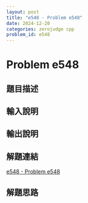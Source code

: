 ```yaml
---
layout: post
title: "e548 - Problem e548"
date: 2024-12-20
categories: zerojudge cpp
problem_id: e548
---
```


# Problem e548

## 題目描述



## 輸入說明



## 輸出說明



## 解題連結

[e548 - Problem e548](https://zerojudge.tw/ShowProblem?problemid=e548)

## 解題思路


